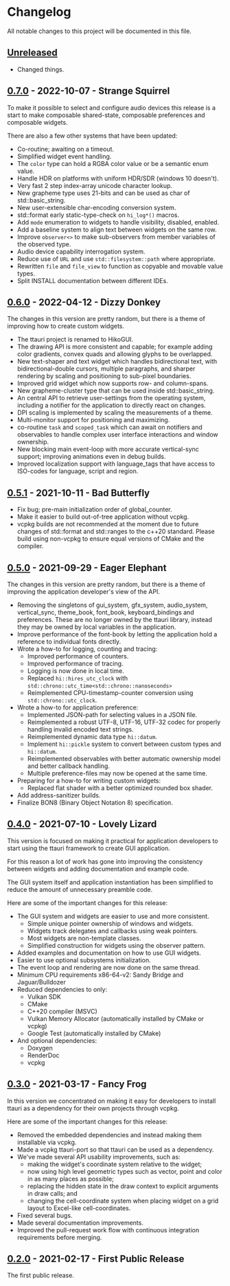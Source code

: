 # Changelog

All notable changes to this project will be documented in this file.

## [Unreleased]

- Changed things.

## [0.7.0] - 2022-10-07 - Strange Squirrel

To make it possible to select and configure audio devices this release
is a start to make composable shared-state, composable preferences and
composable widgets.

There are also a few other systems that have been updated:

 * Co-routine; awaiting on a timeout.
 * Simplified widget event handling.
 * The `color` type can hold a RGBA color value or be a semantic enum value.
 * Handle HDR on platforms with uniform HDR/SDR (windows 10 doesn't).
 * Very fast 2 step index-array unicode character lookup.
 * New grapheme type uses 21-bits and can be used as char of std::basic\_string.
 * New user-extensible char-encoding conversion system.
 * std::format early static-type-check on `hi_log*()` macros.
 * Add `mode` enumeration to widgets to handle visibility, disabled, enabled.
 * Add a baseline system to align text between widgets on the same row.
 * Improve `observer<>` to make sub-observers from member variables of the
   observed type.
 * Audio device capability interrogation system.
 * Reduce use of `URL` and use `std::filesystem::path` where appropriate.
 * Rewritten `file` and `file_view` to function as copyable and movable value types.
 * Split INSTALL documentation between different IDEs.

## [0.6.0] - 2022-04-12 - Dizzy Donkey

The changes in this version are pretty random, but there is a theme
of improving how to create custom widgets.

 * The ttauri project is renamed to HikoGUI.
 * The drawing API is more consistent and capable; for example adding
   color gradients, convex quads and allowing glyphs to be overlapped.
 * New text-shaper and text widget which handles bidirectional text,
   with bidirectional-double cursors, multiple paragraphs, and sharper
   rendering by scaling and positioning to sub-pixel boundaries.
 * Improved grid widget which now supports row- and column-spans.
 * New grapheme-cluster type that can be used inside std::basic\_string.
 * An central API to retrieve user-settings from the operating system,
   including a notifier for the application to directly react on changes.
 * DPI scaling is implemented by scaling the measurements of a theme.
 * Multi-monitor support for positioning and maximizing.
 * co-routine `task` and `scoped_task` which can await on notifiers and
   observables to handle complex user interface interactions and window
   ownership.
 * New blocking main event-loop with more accurate vertical-sync support;
   improving animations even in debug builds.
 * Improved localization support with language\_tags that have access to
   ISO-codes for language, script and region.


## [0.5.1] - 2021-10-11 - Bad Butterfly

 * Fix bug; pre-main initialization order of global\_counter.
 * Make it easier to build out-of-tree application without vcpkg.
 * vcpkg builds are not recommended at the moment due to future
   changes of std::format and std::ranges to the c++20 standard.
   Please build using non-vcpkg to ensure equal versions of CMake
   and the compiler.

## [0.5.0] - 2021-09-29 - Eager Elephant

The changes in this version are pretty random, but there is a theme
of improving the application developer's view of the API.

 * Removing the singletons of gui\_system, gfx\_system, audio\_system,
   vertical\_sync, theme\_book, font\_book, keyboard\_bindings and
   preferences. These are no longer owned by the ttauri library, instead
   they may be owned by local variables in the application.
 * Improve performance of the font-book by letting the application hold a
   reference to individual fonts directly.
 * Wrote a how-to for logging, counting and tracing:
   - Improved performance of counters.
   - Improved performance of tracing.
   - Logging is now done in local time.
   - Replaced `hi::hires_utc_clock` with
     `std::chrono::utc_time<std::chrono::nanoseconds>`
   - Reimplemented CPU-timestamp-counter conversion using
     `std::chrono::utc_clock`.
 * Wrote a how-to for application preference:
   - Implemented JSON-path for selecting values in a JSON file.
   - Reimplemented a robust UTF-8, UTF-16, UTF-32 codec for properly
     handling invalid encoded text strings.
   - Reimplemented dynamic data type `hi::datum`.
   - Implement `hi::pickle` system to convert between custom types and
     `hi::datum`.
   - Reimplemented observables with better automatic ownership model and
     better callback handling.
   - Multiple preference-files may now be opened at the same time.
 * Preparing for a how-to for writing custom widgets:
   - Replaced flat shader with a better optimized rounded box shader.
 * Add address-sanitizer builds.
 * Finalize BON8 (Binary Object Notation 8) specification.

## [0.4.0] - 2021-07-10 - Lovely Lizard

This version is focused on making it practical for application developers to
start using the ttauri framework to create GUI application.

For this reason a lot of work has gone into improving the consistency between
widgets and adding documentation and example code.

The GUI system itself and application instantiation has been simplified to
reduce the amount of unnecessary preamble code.

Here are some of the important changes for this release:
* The GUI system and widgets are easier to use and more consistent.
  - Simple unique pointer ownership of windows and widgets.
  - Widgets track delegates and callbacks using weak pointers.
  - Most widgets are non-template classes.
  - Simplified construction for widgets using the observer pattern.
* Added examples and documentation on how to use GUI widgets.
* Easier to use optional subsystems initialization.
* The event loop and rendering are now done on the same thread.
* Minimum CPU requirements x86-64-v2: Sandy Bridge and Jaguar/Bulldozer
* Reduced dependencies to only:
  - Vulkan SDK
  - CMake
  - C++20 compiler (MSVC)
  - Vulkan Memory Allocator (automatically installed by CMake or vcpkg)
  - Google Test (automatically installed by CMake)
* And optional dependencies:
  - Doxygen
  - RenderDoc
  - vcpkg

## [0.3.0] - 2021-03-17 - Fancy Frog

In this version we concentrated on making it easy for developers
to install ttauri as a dependency for their own projects through vcpkg.

Here are some of the important changes for this release:
 * Removed the embedded dependencies and instead making them installable via vcpkg.
 * Made a vcpkg ttauri-port so that ttauri can be used as a dependency.
 * We've made several API usability improvements, such as:
   - making the widget's coordinate system relative to the widget;
   - now using high level geometric types such as vector, point and color in as many places as possible;
   - replacing the hidden state in the draw context to explicit arguments in draw calls; and
   - changing the cell-coordinate system when placing widget on a grid layout to Excel-like cell-coordinates.
 * Fixed several bugs.
 * Made several documentation improvements.
 * Improved the pull-request work flow with continuous integration requirements before merging.

## [0.2.0] - 2021-02-17 - First Public Release

The first public release.

[Unreleased]: https://github.com/hikogui/hikogui/compare/v0.7.0...HEAD
[0.7.0]: https://github.com/hikogui/hikogui/compare/v0.6.0...v0.7.0
[0.6.0]: https://github.com/hikogui/hikogui/compare/v0.5.1...v0.6.0
[0.5.1]: https://github.com/hikogui/hikogui/compare/v0.5.0...v0.5.1
[0.5.0]: https://github.com/hikogui/hikogui/compare/v0.4.0...v0.5.0
[0.4.0]: https://github.com/hikogui/hikogui/compare/v0.3.0...v0.4.0
[0.3.0]: https://github.com/hikogui/hikogui/compare/v0.2.0...v0.3.0
[0.2.0]: https://github.com/hikogui/hikogui/releases/tag/v0.2.0
